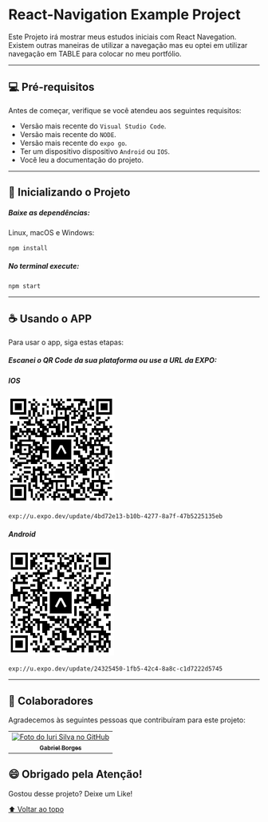 # React-Navigation Example Project


Este Projeto irá mostrar meus estudos iniciais com React Navegation. Existem outras maneiras de utilizar a navegação mas eu optei em utilizar navegação em TABLE para colocar no meu portfólio.

---

## 💻 Pré-requisitos

Antes de começar, verifique se você atendeu aos seguintes requisitos:
<!---Estes são apenas requisitos de exemplo. Adicionar, duplicar ou remover conforme necessário--->
* Versão mais recente do `Visual Studio Code`.
* Versão mais recente do `NODE`.
* Versão mais recente do `expo go`.
* Ter um dispositivo dispositivo `Android` ou `IOS`. 
* Você leu a documentação do projeto.

---

## 🚀 Inicializando o Projeto

##### Baixe as dependências:
Linux, macOS e Windows:
```
npm install
```

##### No terminal execute:
```
npm start
```
---

## ☕ Usando o APP

Para usar o app, siga estas etapas:

##### Escanei o QR Code da sua plataforma ou use a URL da EXPO:

##### IOS

<img src="./assets/ios_qr.png" alt="exemplo imagem">

```
exp://u.expo.dev/update/4bd72e13-b10b-4277-8a7f-47b5225135eb
```

##### Android

<img src="./assets/android_qr.png" alt="exemplo imagem">

```
exp://u.expo.dev/update/24325450-1fb5-42c4-8a8c-c1d7222d5745
```
---

## 🤝 Colaboradores

Agradecemos às seguintes pessoas que contribuíram para este projeto:

<table>
  <tr>
    <td align="center">
      <a href="https://github.com/GabrielBorges2000">
        <img src="https://avatars.githubusercontent.com/u/112534393?v=4" width="100px;" alt="Foto do Iuri Silva no GitHub"/><br>
        <sub>
          <b>Gabriel Borges</b>
        </sub>
      </a>
    </td>
  </tr>
</table>


## 😄 Obrigado pela Atenção!<br>

Gostou desse projeto? Deixe um Like!

[⬆ Voltar ao topo](#React-Navigation-Example-Project)<br>
